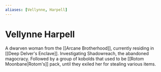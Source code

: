 ```yaml
---
aliases: [Vellynne, Harpell]
---
```

# Vellynne Harpell

A dwarven woman from the [[Arcane Brotherhood]], currently residing in [[Deep Delver's Enclave]]. Investigating Shadowreach, the abandoned magocracy. Followed by a group of kobolds that used to be [[Rotom Moonbane|Rotom's]] pack, until they exiled her for stealing various items.